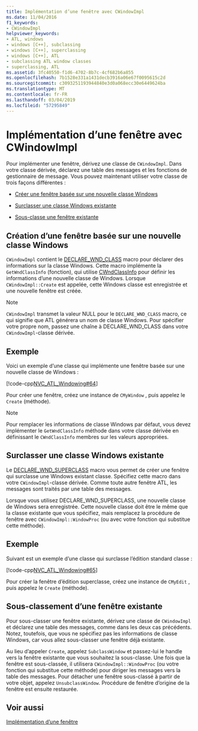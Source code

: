 ```yaml
---
title: Implémentation d’une fenêtre avec CWindowImpl
ms.date: 11/04/2016
f1_keywords:
- CWindowImpl
helpviewer_keywords:
- ATL, windows
- windows [C++], subclassing
- windows [C++], superclassing
- windows [C++], ATL
- subclassing ATL window classes
- superclassing, ATL
ms.assetid: 3fc40550-f1d6-4702-8b7c-4cf682b6a855
ms.openlocfilehash: 7b1528e331a1431decb3916a06e67f0095615c2d
ms.sourcegitcommit: c3093251193944840e3d0a068ecc30e6449624ba
ms.translationtype: MT
ms.contentlocale: fr-FR
ms.lasthandoff: 03/04/2019
ms.locfileid: "57295849"
---
```

# <a name="implementing-a-window-with-cwindowimpl"></a>Implémentation d’une fenêtre avec CWindowImpl

Pour implémenter une fenêtre, dérivez une classe de `CWindowImpl`. Dans votre classe dérivée, déclarez une table des messages et les fonctions de gestionnaire de message. Vous pouvez maintenant utiliser votre classe de trois façons différentes :

- [Créer une fenêtre basée sur une nouvelle classe Windows](#_atl_creating_a_window_based_on_a_new_windows_class)

- [Surclasser une classe Windows existante](#_atl_superclassing_an_existing_windows_class)

- [Sous-classe une fenêtre existante](#_atl_subclassing_an_existing_window)

##  <a name="_atl_creating_a_window_based_on_a_new_windows_class"></a> Création d’une fenêtre basée sur une nouvelle classe Windows

`CWindowImpl` contient le [DECLARE_WND_CLASS](reference/window-class-macros.md#declare_wnd_class) macro pour déclarer des informations sur la classe Windows. Cette macro implémente la `GetWndClassInfo` (fonction), qui utilise [CWndClassInfo](../atl/reference/cwndclassinfo-class.md) pour définir les informations d’une nouvelle classe de Windows. Lorsque `CWindowImpl::Create` est appelée, cette Windows classe est enregistrée et une nouvelle fenêtre est créée.

> [!NOTE]
>  `CWindowImpl` transmet la valeur NULL pour le `DECLARE_WND_CLASS` macro, ce qui signifie que ATL générera un nom de classe Windows. Pour spécifier votre propre nom, passez une chaîne à DECLARE_WND_CLASS dans votre `CWindowImpl`-classe dérivée.

## <a name="example"></a>Exemple

Voici un exemple d’une classe qui implémente une fenêtre basée sur une nouvelle classe de Windows :

[!code-cpp[NVC_ATL_Windowing#64](../atl/codesnippet/cpp/implementing-a-window-with-cwindowimpl_1.h)]

Pour créer une fenêtre, créez une instance de `CMyWindow` , puis appelez le `Create` (méthode).

> [!NOTE]
>  Pour remplacer les informations de classe Windows par défaut, vous devez implémenter le `GetWndClassInfo` méthode dans votre classe dérivée en définissant le `CWndClassInfo` membres sur les valeurs appropriées.

##  <a name="_atl_superclassing_an_existing_windows_class"></a> Surclasser une classe Windows existante

Le [DECLARE_WND_SUPERCLASS](reference/window-class-macros.md#declare_wnd_superclass) macro vous permet de créer une fenêtre qui surclasse une Windows existant classe. Spécifiez cette macro dans votre `CWindowImpl`-classe dérivée. Comme toute autre fenêtre ATL, les messages sont traités par une table des messages.

Lorsque vous utilisez DECLARE_WND_SUPERCLASS, une nouvelle classe de Windows sera enregistrée. Cette nouvelle classe doit être le même que la classe existante que vous spécifiez, mais remplacez la procédure de fenêtre avec `CWindowImpl::WindowProc` (ou avec votre fonction qui substitue cette méthode).

## <a name="example"></a>Exemple

Suivant est un exemple d’une classe qui surclasse l’édition standard classe :

[!code-cpp[NVC_ATL_Windowing#65](../atl/codesnippet/cpp/implementing-a-window-with-cwindowimpl_2.h)]

Pour créer la fenêtre d’édition superclasse, créez une instance de `CMyEdit` , puis appelez le `Create` (méthode).

##  <a name="_atl_subclassing_an_existing_window"></a> Sous-classement d’une fenêtre existante

Pour sous-classer une fenêtre existante, dérivez une classe de `CWindowImpl` et déclarez une table des messages, comme dans les deux cas précédents. Notez, toutefois, que vous ne spécifiez pas les informations de classe Windows, car vous allez sous-classer une fenêtre déjà existante.

Au lieu d’appeler `Create`, appelez `SubclassWindow` et passez-lui le handle vers la fenêtre existante que vous souhaitez la sous-classe. Une fois que la fenêtre est sous-classée, il utilisera `CWindowImpl::WindowProc` (ou votre fonction qui substitue cette méthode) pour diriger les messages vers la table des messages. Pour détacher une fenêtre sous-classé à partir de votre objet, appelez `UnsubclassWindow`. Procédure de fenêtre d’origine de la fenêtre est ensuite restaurée.

## <a name="see-also"></a>Voir aussi

[Implémentation d’une fenêtre](../atl/implementing-a-window.md)
